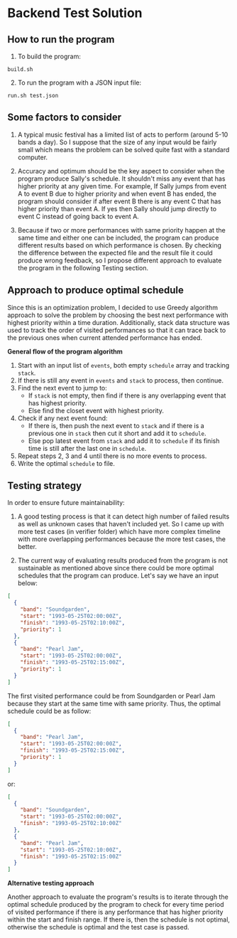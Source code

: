 # Backend Test Solution

## How to run the program

1. To build the program:

```
build.sh
```

2. To run the program with a JSON input file:

```
run.sh test.json
```

## Some factors to consider

1. A typical music festival has a limited list of acts to perform (around 5-10 bands a day). So I suppose that the size of any input would be fairly small which means the problem can be solved quite fast with a standard computer.

2. Accuracy and optimum should be the key aspect to consider when the program produce Sally's schedule. It shouldn't miss any event that has higher priority at any given time. For example, If Sally jumps from event A to event B due to higher priority and when event B has ended, the program should consider if after event B there is any event C that has higher priority than event A. If yes then Sally should jump directly to event C instead of going back to event A.

3. Because if two or more performances with same priority happen at the same time and either one can be included, the program can produce different results based on which performance is chosen. By checking the difference between the expected file and the result file it could produce wrong feedback, so I propose different approach to evaluate the program in the following Testing section.

## Approach to produce optimal schedule

Since this is an optimization problem, I decided to use Greedy algorithm approach to solve the problem by choosing the best next performance with highest priority within a time duration. Additionally, stack data structure was used to track the order of visited performances so that it can trace back to the previous ones when current attended performance has ended.

**General flow of the program algorithm**

1. Start with an input list of `events`, both empty `schedule` array and tracking `stack`.
2. If there is still any event in `events` and `stack` to process, then continue.
3. Find the next event to jump to:
   - If `stack` is not empty, then find if there is any overlapping event that has highest priority.
   - Else find the closet event with highest priority.
4. Check if any next event found:
   - If there is, then push the next event to `stack` and if there is a previous one in `stack` then cut it short and add it to `schedule`.
   - Else pop latest event from `stack` and add it to `schedule` if its finish time is still after the last one in `schedule`.
5. Repeat steps 2, 3 and 4 until there is no more events to process.
6. Write the optimal `schedule` to file.

## Testing strategy

In order to ensure future maintainability:

1. A good testing process is that it can detect high number of failed results as well as unknown cases that haven't included yet. So I came up with more test cases (in verifier folder) which have more complex timeline with more overlapping performances because the more test cases, the better.

2. The current way of evaluating results produced from the program is not sustainable as mentioned above since there could be more optimal schedules that the program can produce. Let's say we have an input below:

```json
[
  {
    "band": "Soundgarden",
    "start": "1993-05-25T02:00:00Z",
    "finish": "1993-05-25T02:10:00Z",
    "priority": 1
  },
  {
    "band": "Pearl Jam",
    "start": "1993-05-25T02:00:00Z",
    "finish": "1993-05-25T02:15:00Z",
    "priority": 1
  }
]
```

The first visited performance could be from Soundgarden or Pearl Jam because they start at the same time with same priority. Thus, the optimal schedule could be as follow:

```json
[
  {
    "band": "Pearl Jam",
    "start": "1993-05-25T02:00:00Z",
    "finish": "1993-05-25T02:15:00Z",
    "priority": 1
  }
]
```

or:

```json
[
  {
    "band": "Soundgarden",
    "start": "1993-05-25T02:00:00Z",
    "finish": "1993-05-25T02:10:00Z"
  },
  {
    "band": "Pearl Jam",
    "start": "1993-05-25T02:10:00Z",
    "finish": "1993-05-25T02:15:00Z"
  }
]
```

**Alternative testing approach**

Another approach to evaluate the program's results is to iterate through the optimal schedule produced by the program to check for every time period of visited performance if there is any performance that has higher priority within the start and finish range. If there is, then the schedule is not optimal, otherwise the schedule is optimal and the test case is passed.
